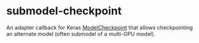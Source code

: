 submodel-checkpoint
===

An adapter callback for Keras [ModelCheckpoint](https://keras.io/callbacks/#modelcheckpoint) that allows checkpointing
an alternate model (often submodel of a multi-GPU model).

